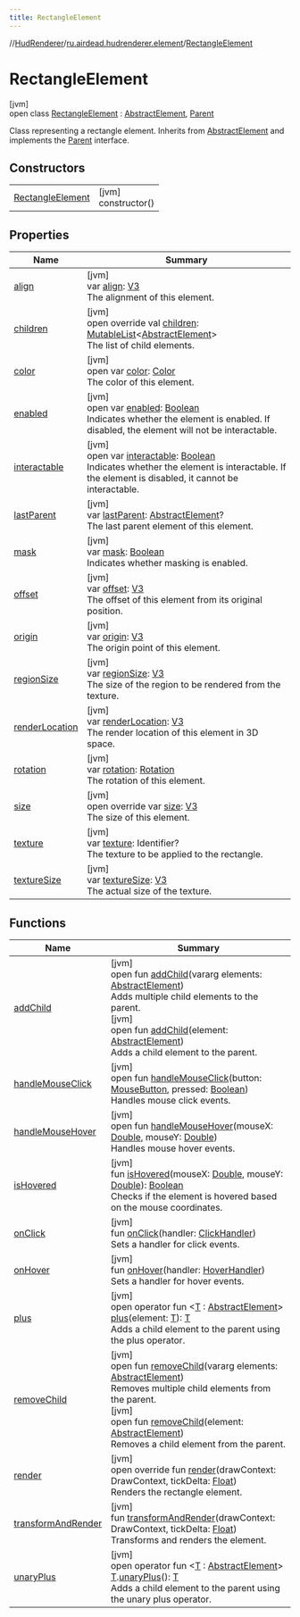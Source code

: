 ```yaml
---
title: RectangleElement
---
```

//[HudRenderer](../../../index.html)/[ru.airdead.hudrenderer.element](../index.html)/[RectangleElement](index.html)



# RectangleElement



[jvm]\
open class [RectangleElement](index.html) : [AbstractElement](../-abstract-element/index.html), [Parent](../-parent/index.html)

Class representing a rectangle element. Inherits from [AbstractElement](../-abstract-element/index.html) and implements the [Parent](../-parent/index.html) interface.



## Constructors


| | |
|---|---|
| [RectangleElement](-rectangle-element.html) | [jvm]<br>constructor() |


## Properties


| Name | Summary |
|---|---|
| [align](../-abstract-element/align.html) | [jvm]<br>var [align](../-abstract-element/align.html): [V3](../../ru.airdead.hudrenderer.utility/-v3/index.html)<br>The alignment of this element. |
| [children](children.html) | [jvm]<br>open override val [children](children.html): [MutableList](https://kotlinlang.org/api/latest/jvm/stdlib/kotlin.collections/-mutable-list/index.html)&lt;[AbstractElement](../-abstract-element/index.html)&gt;<br>The list of child elements. |
| [color](../-abstract-element/color.html) | [jvm]<br>open var [color](../-abstract-element/color.html): [Color](../../ru.airdead.hudrenderer.utility/-color/index.html)<br>The color of this element. |
| [enabled](../-abstract-element/enabled.html) | [jvm]<br>open var [enabled](../-abstract-element/enabled.html): [Boolean](https://kotlinlang.org/api/latest/jvm/stdlib/kotlin/-boolean/index.html)<br>Indicates whether the element is enabled. If disabled, the element will not be interactable. |
| [interactable](../-abstract-element/interactable.html) | [jvm]<br>open var [interactable](../-abstract-element/interactable.html): [Boolean](https://kotlinlang.org/api/latest/jvm/stdlib/kotlin/-boolean/index.html)<br>Indicates whether the element is interactable. If the element is disabled, it cannot be interactable. |
| [lastParent](../-abstract-element/last-parent.html) | [jvm]<br>var [lastParent](../-abstract-element/last-parent.html): [AbstractElement](../-abstract-element/index.html)?<br>The last parent element of this element. |
| [mask](mask.html) | [jvm]<br>var [mask](mask.html): [Boolean](https://kotlinlang.org/api/latest/jvm/stdlib/kotlin/-boolean/index.html)<br>Indicates whether masking is enabled. |
| [offset](../-abstract-element/offset.html) | [jvm]<br>var [offset](../-abstract-element/offset.html): [V3](../../ru.airdead.hudrenderer.utility/-v3/index.html)<br>The offset of this element from its original position. |
| [origin](../-abstract-element/origin.html) | [jvm]<br>var [origin](../-abstract-element/origin.html): [V3](../../ru.airdead.hudrenderer.utility/-v3/index.html)<br>The origin point of this element. |
| [regionSize](region-size.html) | [jvm]<br>var [regionSize](region-size.html): [V3](../../ru.airdead.hudrenderer.utility/-v3/index.html)<br>The size of the region to be rendered from the texture. |
| [renderLocation](../-abstract-element/render-location.html) | [jvm]<br>var [renderLocation](../-abstract-element/render-location.html): [V3](../../ru.airdead.hudrenderer.utility/-v3/index.html)<br>The render location of this element in 3D space. |
| [rotation](../-abstract-element/rotation.html) | [jvm]<br>var [rotation](../-abstract-element/rotation.html): [Rotation](../../ru.airdead.hudrenderer.utility/-rotation/index.html)<br>The rotation of this element. |
| [size](../-abstract-element/size.html) | [jvm]<br>open override var [size](../-abstract-element/size.html): [V3](../../ru.airdead.hudrenderer.utility/-v3/index.html)<br>The size of this element. |
| [texture](texture.html) | [jvm]<br>var [texture](texture.html): Identifier?<br>The texture to be applied to the rectangle. |
| [textureSize](texture-size.html) | [jvm]<br>var [textureSize](texture-size.html): [V3](../../ru.airdead.hudrenderer.utility/-v3/index.html)<br>The actual size of the texture. |


## Functions


| Name | Summary |
|---|---|
| [addChild](../-parent/add-child.html) | [jvm]<br>open fun [addChild](../-parent/add-child.html)(vararg elements: [AbstractElement](../-abstract-element/index.html))<br>Adds multiple child elements to the parent.<br>[jvm]<br>open fun [addChild](../-parent/add-child.html)(element: [AbstractElement](../-abstract-element/index.html))<br>Adds a child element to the parent. |
| [handleMouseClick](../-abstract-element/handle-mouse-click.html) | [jvm]<br>open fun [handleMouseClick](../-abstract-element/handle-mouse-click.html)(button: [MouseButton](../../ru.airdead.hudrenderer.utility/-mouse-button/index.html), pressed: [Boolean](https://kotlinlang.org/api/latest/jvm/stdlib/kotlin/-boolean/index.html))<br>Handles mouse click events. |
| [handleMouseHover](../-abstract-element/handle-mouse-hover.html) | [jvm]<br>open fun [handleMouseHover](../-abstract-element/handle-mouse-hover.html)(mouseX: [Double](https://kotlinlang.org/api/latest/jvm/stdlib/kotlin/-double/index.html), mouseY: [Double](https://kotlinlang.org/api/latest/jvm/stdlib/kotlin/-double/index.html))<br>Handles mouse hover events. |
| [isHovered](../-abstract-element/is-hovered.html) | [jvm]<br>fun [isHovered](../-abstract-element/is-hovered.html)(mouseX: [Double](https://kotlinlang.org/api/latest/jvm/stdlib/kotlin/-double/index.html), mouseY: [Double](https://kotlinlang.org/api/latest/jvm/stdlib/kotlin/-double/index.html)): [Boolean](https://kotlinlang.org/api/latest/jvm/stdlib/kotlin/-boolean/index.html)<br>Checks if the element is hovered based on the mouse coordinates. |
| [onClick](../-abstract-element/on-click.html) | [jvm]<br>fun [onClick](../-abstract-element/on-click.html)(handler: [ClickHandler](../../ru.airdead.hudrenderer.utility/-click-handler/index.html))<br>Sets a handler for click events. |
| [onHover](../-abstract-element/on-hover.html) | [jvm]<br>fun [onHover](../-abstract-element/on-hover.html)(handler: [HoverHandler](../../ru.airdead.hudrenderer.utility/-hover-handler/index.html))<br>Sets a handler for hover events. |
| [plus](../-parent/plus.html) | [jvm]<br>open operator fun &lt;[T](../-parent/plus.html) : [AbstractElement](../-abstract-element/index.html)&gt; [plus](../-parent/plus.html)(element: [T](../-parent/plus.html)): [T](../-parent/plus.html)<br>Adds a child element to the parent using the plus operator. |
| [removeChild](../-parent/remove-child.html) | [jvm]<br>open fun [removeChild](../-parent/remove-child.html)(vararg elements: [AbstractElement](../-abstract-element/index.html))<br>Removes multiple child elements from the parent.<br>[jvm]<br>open fun [removeChild](../-parent/remove-child.html)(element: [AbstractElement](../-abstract-element/index.html))<br>Removes a child element from the parent. |
| [render](render.html) | [jvm]<br>open override fun [render](render.html)(drawContext: DrawContext, tickDelta: [Float](https://kotlinlang.org/api/latest/jvm/stdlib/kotlin/-float/index.html))<br>Renders the rectangle element. |
| [transformAndRender](../-abstract-element/transform-and-render.html) | [jvm]<br>fun [transformAndRender](../-abstract-element/transform-and-render.html)(drawContext: DrawContext, tickDelta: [Float](https://kotlinlang.org/api/latest/jvm/stdlib/kotlin/-float/index.html))<br>Transforms and renders the element. |
| [unaryPlus](../-parent/unary-plus.html) | [jvm]<br>open operator fun &lt;[T](../-parent/unary-plus.html) : [AbstractElement](../-abstract-element/index.html)&gt; [T](../-parent/unary-plus.html).[unaryPlus](../-parent/unary-plus.html)(): [T](../-parent/unary-plus.html)<br>Adds a child element to the parent using the unary plus operator. |

